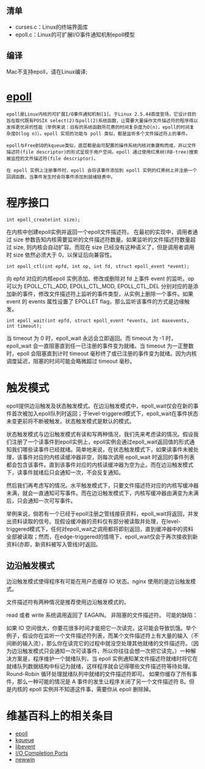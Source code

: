 ## 清单

- curses.c：Linux的终端界面库
- epoll.c：Linux的可扩展I/O事件通知机制epoll模型

## 编译

Mac不支持epoll，请在Linux编译;

# [epoll](https://zh.wikipedia.org/wiki/Epoll)

```维基百科
epoll是Linux内核的可扩展I/O事件通知机制[1]。于Linux 2.5.44首度登场，它设计目的旨在取代既有POSIX select(2)与poll(2)系统函数，让需要大量操作文件描述符的程序得以发挥更优异的性能（举例来说：旧有的系统函数所花费的时间复杂度为O(n)，epoll的时间复杂度O(log n)）。epoll 实现的功能与 poll 类似，都是监听多个文件描述符上的事件。

epoll与FreeBSD的kqueue类似，底层都是由可配置的操作系统内核对象建构而成，并以文件描述符(file descriptor)的形式呈现于用户空间。epoll 通过使用红黑树(RB-tree)搜索被监控的文件描述符(file descriptor)。

在 epoll 实例上注册事件时，epoll 会将该事件添加到 epoll 实例的红黑树上并注册一个回调函数，当事件发生时会将事件添加到就绪链表中。
```

# 程序接口

    int epoll_create(int size);

在内核中创建epoll实例并返回一个epoll文件描述符。 在最初的实现中，调用者通过 size 参数告知内核需要监听的文件描述符数量。如果监听的文件描述符数量超过 size, 则内核会自动扩容。而现在 size 已经没有这种语义了，但是调用者调用时 size 依然必须大于 0，以保证后向兼容性。

    int epoll_ctl(int epfd, int op, int fd, struct epoll_event *event);
向 epfd 对应的内核epoll 实例添加、修改或删除对 fd 上事件 event 的监听。op 可以为 EPOLL_CTL_ADD, EPOLL_CTL_MOD, EPOLL_CTL_DEL 分别对应的是添加新的事件，修改文件描述符上监听的事件类型，从实例上删除一个事件。如果 event 的 events 属性设置了 EPOLLET flag，那么监听该事件的方式是边缘触发。

    int epoll_wait(int epfd, struct epoll_event *events, int maxevents, int timeout);
当 timeout 为 0 时，epoll_wait 永远会立即返回。而 timeout 为 -1 时，epoll_wait 会一直阻塞直到任一已注册的事件变为就绪。当 timeout 为一正整数时，epoll 会阻塞直到计时 timeout 毫秒终了或已注册的事件变为就绪。因为内核调度延迟，阻塞的时间可能会略微超过 timeout 毫秒。

# 触发模式

epoll提供边沿触发及状态触发模式。在边沿触发模式中，epoll_wait仅会在新的事件首次被加入epoll队列时返回；于level-triggered模式下，epoll_wait在事件状态未变更前将不断被触发。状态触发模式是默认的模式。

状态触发模式与边沿触发模式有读和写两种情况，我们先来考虑读的情况。假设我们注册了一个读事件到epoll实例上，epoll实例会通过epoll_wait返回值的形式通知我们哪些读事件已经就绪。简单地来说，在状态触发模式下，如果读事件未被处理，该事件对应的内核读缓冲器非空，则每次调用 epoll_wait 时返回的事件列表都会包含该事件。直到该事件对应的内核读缓冲器为空为止。而在边沿触发模式下，读事件就绪后只会通知一次，不会反复通知。

然后我们再考虑写的情况。水平触发模式下，只要文件描述符对应的内核写缓冲器未满，就会一直通知可写事件。而在边沿触发模式下，内核写缓冲器由满变为未满后，只会通知一次可写事件。

举例来说，倘若有一个已经于epoll注册之管线接获资料，epoll_wait将返回，并发出资料读取的信号。现假设缓冲器的资料仅有部分被读取并处理，在level-triggered模式下，任何对epoll_wait之调用都将即刻返回，直到缓冲器中的资料全部被读取；然而，在edge-triggered的情境下，epoll_wait仅会于再次接收到新资料(亦即，新资料被写入管线)时返回。


## 边沿触发模式

边沿触发模式使得程序有可能在用户态缓存 IO 状态。nginx 使用的是边沿触发模式。

文件描述符有两种情况是推荐使用边沿触发模式的。

read 或者 write 系统调用返回了 EAGAIN。
非阻塞的文件描述符。
可能的缺陷：

如果 IO 空间很大，你要花很多时间才能把它一次读完，这可能会导致饥饿。举个例子，假设你在监听一个文件描述符列表，而某个文件描述符上有大量的输入（不间断的输入流），那么你在读完它的过程中就没空处理其他就绪的文件描述符。（因为边沿触发模式只会通知一次可读事件，所以你往往会想一次把它读完。）一种解决方案是，程序维护一个就绪队列，当 epoll 实例通知某文件描述符就绪时将它在就绪队列数据结构中标记为就绪，这样程序就会记得哪些文件描述符等待处理。Round-Robin 循环处理就绪队列中就绪的文件描述符即可。
如果你缓存了所有事件，那么一种可能的情况是 A 事件的发生让程序关闭了另一个文件描述符 B。但是内核的 epoll 实例并不知道这件事，需要你从 epoll 删除掉。


# 维基百科上的相关条目

* [epoll](https://zh.wikipedia.org/wiki/Epoll)
* [kqueue](https://zh.wikipedia.org/wiki/Kqueue)
* [libevent](https://zh.wikipedia.org/wiki/Libevent)
* [I/O Completion Ports](https://zh.wikipedia.org/wiki/IOCP)
* [newwin](https://linux.die.net/man/3/newwin)